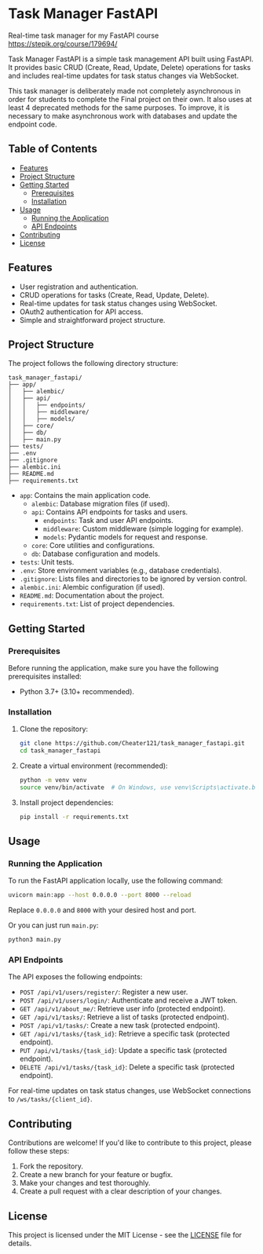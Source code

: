 # Task Manager FastAPI
Real-time task manager for my FastAPI course
https://stepik.org/course/179694/

Task Manager FastAPI is a simple task management API built using FastAPI. 
It provides basic CRUD (Create, Read, Update, Delete) operations for tasks and includes real-time updates for task status changes via WebSocket.

This task manager is deliberately made not completely asynchronous in order for students to complete the Final project on their own. It also uses at least 4 deprecated methods for the same purposes. To improve, it is necessary to make asynchronous work with databases and update the endpoint code.

## Table of Contents

- [Features](#features)
- [Project Structure](#project-structure)
- [Getting Started](#getting-started)
  - [Prerequisites](#prerequisites)
  - [Installation](#installation)
- [Usage](#usage)
  - [Running the Application](#running-the-application)
  - [API Endpoints](#api-endpoints)
- [Contributing](#contributing)
- [License](#license)

## Features

- User registration and authentication.
- CRUD operations for tasks (Create, Read, Update, Delete).
- Real-time updates for task status changes using WebSocket.
- OAuth2 authentication for API access.
- Simple and straightforward project structure.

## Project Structure

The project follows the following directory structure:

```
task_manager_fastapi/
├── app/
│   ├── alembic/
│   ├── api/
│   │   ├── endpoints/
│   │   ├── middleware/
│   │   ├── models/
│   ├── core/
│   ├── db/
│   ├── main.py
├── tests/
├── .env
├── .gitignore
├── alembic.ini
├── README.md
├── requirements.txt
```

- `app`: Contains the main application code.
  - `alembic`: Database migration files (if used).
  - `api`: Contains API endpoints for tasks and users.
    - `endpoints`: Task and user API endpoints.
    - `middleware`: Custom middleware (simple logging for example).
    - `models`: Pydantic models for request and response.
  - `core`: Core utilities and configurations.
  - `db`: Database configuration and models.
- `tests`: Unit tests.
- `.env`: Store environment variables (e.g., database credentials).
- `.gitignore`: Lists files and directories to be ignored by version control.
- `alembic.ini`: Alembic configuration (if used).
- `README.md`: Documentation about the project.
- `requirements.txt`: List of project dependencies.

## Getting Started

### Prerequisites

Before running the application, make sure you have the following prerequisites installed:

- Python 3.7+ (3.10+ recommended).

### Installation

1. Clone the repository:

   ```bash
   git clone https://github.com/Cheater121/task_manager_fastapi.git
   cd task_manager_fastapi
   ```

2. Create a virtual environment (recommended):

   ```bash
   python -m venv venv
   source venv/bin/activate  # On Windows, use venv\Scripts\activate.bat
   ```

3. Install project dependencies:

   ```bash
   pip install -r requirements.txt
   ```

## Usage

### Running the Application

To run the FastAPI application locally, use the following command:

```bash
uvicorn main:app --host 0.0.0.0 --port 8000 --reload
```

Replace `0.0.0.0` and `8000` with your desired host and port.

Or you can just run `main.py`:
```bash
python3 main.py
```

### API Endpoints

The API exposes the following endpoints:

- `POST /api/v1/users/register/`: Register a new user.
- `POST /api/v1/users/login/`: Authenticate and receive a JWT token.
- `GET /api/v1/about_me/`: Retrieve user info (protected endpoint).
- `GET /api/v1/tasks/`: Retrieve a list of tasks (protected endpoint).
- `POST /api/v1/tasks/`: Create a new task (protected endpoint).
- `GET /api/v1/tasks/{task_id}`: Retrieve a specific task (protected endpoint). 
- `PUT /api/v1/tasks/{task_id}`: Update a specific task (protected endpoint).
- `DELETE /api/v1/tasks/{task_id}`: Delete a specific task (protected endpoint). 

For real-time updates on task status changes, use WebSocket connections to `/ws/tasks/{client_id}`.

## Contributing

Contributions are welcome! If you'd like to contribute to this project, please follow these steps:

1. Fork the repository.
2. Create a new branch for your feature or bugfix.
3. Make your changes and test thoroughly.
4. Create a pull request with a clear description of your changes.

## License

This project is licensed under the MIT License - see the [LICENSE](LICENSE) file for details.
